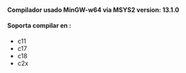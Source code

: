 #### Compilador usado MinGW-w64 via MSYS2 version: 13.1.0

#### Soporta compilar en :
- c11
- c17
- c18
- c2x
